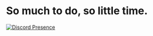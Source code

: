 # So much to do, so little time.

[![Discord Presence](https://lanyard.cnrad.dev/api/284144747860459532
                            )](https://discord.com/users/284144747860459532)
